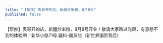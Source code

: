 ```yaml
---
title: "【帮推】表哥开的店，新疆炒米粉，8月8号"
published: false
---
```

【帮推】表哥开的店，新疆炒米粉，8月8号开业！敬请大家路过光顾，有意想不到的体验哟！新华小路71号.疆料-国贸店（新世界国贸背后）